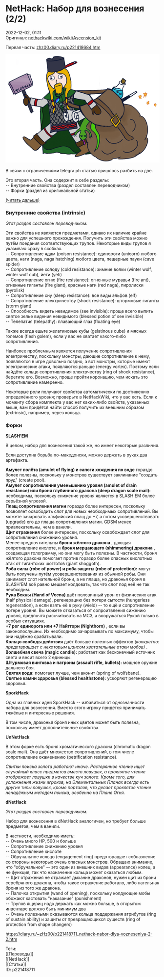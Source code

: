 NetHack: Набор для вознесения (2/2)
====================================

   
 2022-12-02, 01:11   
  Оригинал:  [nethackwiki.com/wiki/Ascension\_kit](https://nethackwiki.com/wiki/Ascension_kit)    
   
 Первая часть:  [zhz00.diary.ru/p221418684.htm](NetHack%20Набор%20для%20вознесения%20(12))    
   
   [![](pics/VCZQX.png)](https://yapx.ru/v/VCZQX)     
   
 В связи с ограничениями telegra.ph статью пришлось разбить на две.   
   
 Это вторая часть. Она содержит в себе разделы:   
 -- Внутренние свойства (раздел составлен переводчиком)   
 -- Форки (раздел из оригинальной статьи)   
   
  [(читать дальше)](https://zHz00.diary.ru/p221418711.htm?index=1#linkmore221418711m1)      
   
 ###   **Внутренние свойства (intrinsic)**

  *Этот раздел составлен переводчиком.*    
   
 Эти свойства не являются предметами, однако их наличие крайне важно для успешного прохождения. Получить эти свойства можно путём поедания соответствующих трупов. Некоторые виды трупов я указываю сразу в скобках.   
 -- Сопротивление ядам (poison resistance): единороги (unicorn) любого цвета, наги (naga, naga hatching) любого цвета, пещерные пауки (cave spider)   
 -- Сопротивление холоду (cold resistance): зимние волки (winter wolf, winter wolf cub), йети (yeti)   
 -- Сопротивление огню (fire resistance): огненные муравьи (fire ant), огненные гиганты (fire giant), красные наги (red naga), пиролиски (pyrolisk)   
 -- Сопротивление сну (sleep resistance): все виды эльфов (elf)   
 -- Сопротивление электричеству (shock resistance): штормовые гиганты (storm giant)   
 -- Способность видеть невидимое (see invisible): проще всего выпить святое зелье видения невидимого (blessed potion of see invisible)   
 -- Телепатия (telepathy): плавающий глаз (floating eye)   
   
 Также всегда ешьте желатиновые кубы (gelatinous cube) и мясных големов (flesh golem), если у вас не хватает какого-либо сопротивления.   
   
 Наиболее проблемным является получение сопротивления электричеству, поскольку монстры, дающие сопротивление к нему, появляются в игре довольно поздно, а вот монстры, которые имеют электрические атаки, появляются раньше (energy vortex). Поэтому если найдёте кольцо сопротивления электрчеству (ring of shock resistance), берегите его. Возможно, проще пройти коронацию, чем искать это сопротивление намеренно.   
   
 Некоторые роли получают свойства автоматически по достижению определённого уровня; проверьте в NetHackWiki, что у вас есть. Если к моменту сбора комплекта у вас нет каких-либо свойств, указанных выше, вам придётся найти способ получить их внешним образом (extrinsic), например, через кольца.   
   
   
 ###   **Форки**

  **SLASH'EM**    
   
 В целом, набор для вознесения такой же, но имеет некоторые различия.   
   
 Если доступна борьба по-македонски, можно держать в руках два артефакта.   
   
  **Амулет полёта (amulet of flying) и сапоги хождения по воде**  гораздо более полезны, поскольку у монстров существует заклинание "создать пруд" (create pool).   
  **Амулет сопротивления уменьшению уровня (amulet of drain resistance) или броня глубинного дракона (deep dragon scale mail):**  необходимы, поскольку снижение уровня является в SLASH'EM более серьёзной угрозой.   
  **Плащ сопротивления магии**  гораздо более интересен, поскольку позволяет освободить слот для новых необходимых сопротивлений. Вы можете зачаровать эльфийский плащ до +7, а потом усовершенствовать (upgrade) его до плаща сопротивления магии. GDSM менее привлекательны, чем в ванили.   
  **Щит отражения**  более интересен, поскольку освобождает слот для сопротивления снижению уровня.   
 Менее предпочтительны  **броня жёлтого дракона**  , дающая сопротивление кислоте, и  **броня мерцающего (shimmering) дракона**  , создающая голограмму, но они могу быть полезны. В частности, броня жёлтого дракона помогает против гораздо более опасных кислотных атак от гигантских шогготов (giant shoggoth).   
  **Роба силы (robe of power) и роба защиты (robe of protection):**  могут быть получены путём усовершенствования из обычной робы. Они занимают слот нательной брони, а не плаща, но драконья броня в SLASH'EM всё равно мешает колдовать, так что слот под неё не так необходим.   
  **Рука Векны (Hand of Vecna)**  даёт половинный урон от физических атак (half physical damage), регенерацию без потери сытости (hungerless regeneration), а если взять её в руку (wield) -- то ещё и сопротивление потере уровня. Вы можете отказаться от сопроитвления сижению уровня, предпочтя рассчитывать на MC3, а вооружаться Рукой только в особых ситуациях.   
  **+7 рог единорога или +7 Найтгорн (Nighthorn)**  , если вы законопослушны. Их необходимо зачаровывать по максимуму, чтобы они надёжно срабатывали.   
  **Кольцо свободы действия**  даёт больше полезных эффектов  *(конкретно: предотвращает с некоторым шансом хватательные атаки мобов)*  .   
  **Волшебная свеча (magic candle):**  работает как бесконечный источник света и весит всего 2 единицы.   
  **Штурмовая винтовка и патроны (assault rifle, bullets):**  мощное оружие дальнего боя.   
  **Святая вода:**  помогает лучше, чем аконит (spring of wolfsbane).   
  **Святые камни здоровья (blessed healthstone):**  ускоряют регенерацию здоровья.   
   
  **SporkHack**    
   
 Одна из главных идей SporkHack -- избавиться от однозначности набора для вознесения. Вместо этого игроку придётся принимать тяжёлые и интересные решения.   
   
 В том числе, драконья броня иных цветов может быть полезна, поскольку имеет дополнительные свойства.   
   
  **UnNetHack**    
   
 В этом форке есть броня хроматического дракона (chromatic dragon scale mail). Она даёт множество сопротивлений, в том числе сопротивление окаменению (petrification resistance).   
   
  *Свитки поиска золота работают иначе. Растерянное чтение ищет случайный класс предметов вместо ловушек, а проклятое чтение отображает ловушки в качестве куч золота. Кроме того, для усложнения жизни игроков, на Элементальных Планах всегда есть другие типы ловушек, кроме порталов, что делает проклятое чтение ненадёжным методом поиска, особенно на Плане Огня.*    
   
  **dNetHack**    
   
  *Этот раздел составлен переводчиком.*    
   
 Набор для вознесения в dNetHack аналогичен, но требует больше предметов, чем в ванили.   
   
 В частности, необходимо иметь:   
 -- Очень много HP, 500 и больше   
 -- Сопротивление снижению уровня   
 -- Сопротивление кислоте   
 -- Обручальное кольцо (engagement ring) предотвращает соблазнение со стороны некоторых очень опасных монстров. Обращаю внимание, что "обручальное" -- это один из внешних видов (appearance) колец, а не функция, так что назначение кольца может оказаться любым.   
 -- Щит отражения не отражает дыхание драконов, нужен щит из брони серебряного дракона, чтобы такое отражение работало, либо нательная броня из того же дракона.   
 -- Палочка открытия (wand of opening), поскольку колдующие мобы обожают кастовать "наказание" (punishment)   
 -- Трупов ящериц надо держать как можно больше, в открытом инвентаре должно быть минимум два   
 -- Очень полезными оказываются кольца поддержания атрибутов (ring of sustain ability) и защиты от превращающихся существ (ring of protection from shape changers)     
    
 <https://diary.ru/~zHz00/p221418711_nethack-nabor-dlya-vozneseniya-2-2.htm>   
   
 Теги:   
 [[Переводы]]   
 [[NetHack]]   
 [[Статьи]]   
 ID: p221418711